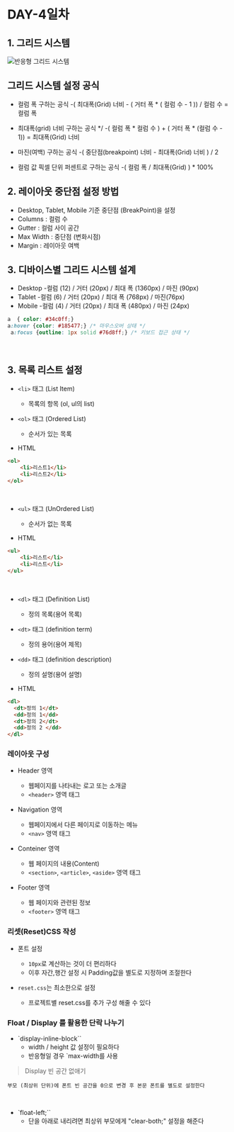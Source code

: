 # DAY-4일차

## 1. 그리드 시스템

![반응형 그리드 시스템](../image/readme_responsive_ex.png)

## 그리드 시스템 설정 공식

- 컬럼 폭 구하는 공식
    -( 최대폭(Grid) 너비 - ( 거터 폭 * ( 컬럼 수 - 1 )) / 컬럼 수 = 컬럼 폭

- 최대폭(grid) 너비 구하는 공식 */
    -( 컬럼 폭 * 컬럼 수 ) + ( 거터 폭 * (컬럼 수 - 1)) = 최대폭(Grid) 너비

- 마진(여백) 구하는 공식
    -( 중단점(breakpoint) 너비 - 최대폭(Grid) 너비 ) / 2

- 컬럼 값 픽셀 단위 퍼센트로 구하는 공식
    -( 컬럼 폭 / 최대폭(Grid) ) * 100%

## 2. 레이아웃 중단점 설정 방법

- Desktop, Tablet, Mobile 기준 중단점 (BreakPoint)을 설정
- Columns : 컬럼 수
- Gutter : 컬럼 사이 공간
- Max Width : 중단점 (변화시점)
- Margin : 레이아웃 여백

## 3. 디바이스별 그리드 시스템 설계

- Desktop
    -컬럼 (12) / 거터 (20px) / 최대 폭 (1360px) / 마진 (90px)
- Tablet
    -컬럼 (6) / 거터 (20px) / 최대 폭 (768px) / 마진(76px)
- Mobile
    -컬럼 (4) / 거터 (20px) / 최대 폭 (480px) / 마진 (24px)

```css
a  { color: #34c0ff;}
a:hover {color: #185477;} /* 마우스오버 상태 */
 a:focus {outline: 1px solid #76d8ff;} /* 키보드 접근 상태 */
 ```
 <br>

## 3. 목록 리스트 설정

- `<li>` 태그 (List Item)

     - 목록의 항목 (ol, ul의 list)

- `<ol>` 태그 (Ordered List)

     - 순서가 있는 목록 

- HTML
```html
<ol>
    <li>리스트1</li>
    <li>리스트2</li>
</ol>
````
<br>


- `<ul>` 태그 (UnOrdered List)

     - 순서가 없는 목록 

- HTML
```html
<ul>
    <li>리스트</li>
    <li>리스트</li>
</ul>
````

<br>

- `<dl>` 태그 (Definition List)
	- 정의 목록(용어 목록)

- `<dt>` 태그 (definition term)
  - 정의 용어(용어 제목)

- `<dd>` 태그 (definition description)
  - 정의 설명(용어 설명)

- HTML
```html
<dl>
  <dt>정의 1</dt>
  <dd>정의 1</dd>
  <dt>정의 2</dt>
  <dd>정의 2 </dd>
</dl>
```

### 레이아웃 구성

- Header 영역
  - 웹페이지를 나타내는 로고 또는 소개글
  - `<header>` 영역 태그

- Navigation 영역
  - 웹페이지에서 다른 페이지로 이동하는 메뉴
  - `<nav>` 영역 태그

- Conteiner 영역
  - 웹 페이지의 내용(Content)
  - `<section>`, `<article>`, `<aside>` 영역 태그

- Footer 영역
  - 웹 페이지와 관련된 정보
  - `<footer>` 영역 태그


### 리셋(Reset)CSS 작성 

- 폰트 설정 
  - `10px`로 계산하는 것이 더 편리하다 
  - 이후 자간,행간 설정 시 Padding값을 별도로 지정하며 조절한다 

- `reset.css`는 최소한으로 설정 
  - 프로젝트별 reset.css를 추가 구성 해줄 수 있다 


### Float / Display 를 활용한 단락 나누기

- `display-inline-block``
  - width / height 값 설정이 필요하다 
  - 반응형일 경우 `max-width를 사용

> Display 빈 공간 없애기 

``` 
부모 (최상위 단위)에 폰트 빈 공간을 0으로 변경 후 본문 폰트를 별도로 설정한다 
```

<br>

- `float-left;``
  - 단을 아래로 내리려면 최상위 부모에게 "clear-both;" 설정을 해준다